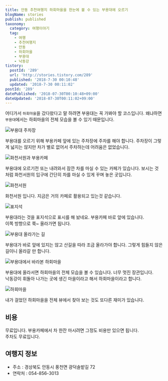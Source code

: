 ```yaml
---
title: 안동 추천여행지 하회마을을 한눈에 볼 수 있는 부용대에 오르기
blogName: stories
publish: published
taxonomy:
  category: 여행이야기
  tag:
    - 여행
    - 추천여행지
    - 안동
    - 하회마을
    - 부용대
    - 낙동강
tistory:
  postId: '289'
  url: 'http://stories.tistory.com/289'
  published: '2018-7-30 00:10:48'
  updated: '2018-7-30 00:11:02'
postId: '289'
datePublished: '2018-07-30T00:10:48+09:00'
dateUpdated: '2018-07-30T00:11:02+09:00'
---
```


어디가서 `하회마을`을 갔다왔다고 말 하려면 부용대는 꼭 가봐야 할 코스입니다. 왜냐하면 `부용대`에서는 하회마을의 전체 모습을 볼 수 있기 때문입니다.

![부용대 주차장](./images/20171104_144314-01.jpeg)

부용대를 오르기 위해 부용카페 앞에 있는 주차장에 주차를 해야 합니다. 주차장이 그렇게 넓지는 않지만 차가 별로 없어서 주차하는데 어려움은 없었습니다.

![화천서원과 부용카페](./images/20171104_144351-01.jpeg)

부용대에 오르기전 또는 내려와서 잠깐 차를 마실 수 있는 카페가 있습니다. 보시는 것 처럼 화천서원의 입구에 간단히 차를 마실 수 있게 꾸며 놓은 곳입니다.

![화천서원](./images/20171104_150238-01.jpeg)

화천서원 입니다. 지금은 거의 카페로 활용되고 있는것 같습니다.

![표지석](./images/20171104_144402-01.jpeg)

부용대라는 것을 표지석으로 표시를 해 놨네요. 부용카페 바로 앞에 있습니다.  
이쪽 방향으로 쭉~ 올라가면 됩니다.

![부용대 올라가는 길](./images/20171104_144512-01.jpeg)

부용대가 바로 앞에 있지는 않고 산길을 따라 조금 올라가야 합니다. 그렇게 힘들지 않은 길이니 올라갈 만 합니다.

![부용대에서 바라본 하회마을](./images/20171104_145125-01.jpeg)

부용대에 올라서면 하회마을의 전체 모습을 볼 수 있습니다. 너무 멋진 장관입니다.  
낙동강이 휘돌아 나가는 곳에 생긴 마을이라고 해서 하회마을이라고 합니다.

![하회마을](./images/20171104_145324-01.jpeg)

내가 걸었던 하회마을을 전체 뷰에서 찾아 보는 것도 또다른 재미가 있습니다.

## 비용

무료입니다. 부용카페에서 차 한잔 마시려면 그정도 비용만 있으면 됩니다.  
주차도 무료입니다.

## 여행지 정보

- 주소 : 경상북도 안동시 풍천면 광덕솔밭길 72
- 연락처 : 054-856-3013
